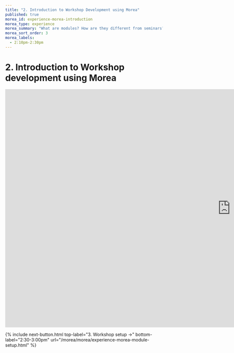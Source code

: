 ```yaml
---
title: "2. Introduction to Workshop Development using Morea"
published: true
morea_id: experience-morea-introduction
morea_type: experience
morea_summary: "What are modules? How are they different from seminars?"
morea_sort_order: 3
morea_labels:
  - 2:10pm-2:30pm
---
```


# 2. Introduction to Workshop development using Morea

<div class="responsive-iframe">
<!-- this is the embed code provided by Google -->
  <iframe src="https://docs.google.com/presentation/d/e/2PACX-1vQlJfKYUhc0QWeP4mZKshZoGVOF8XThSlKdDLfotj5RS2KHe-ynW-n43COXJpvEoZit8zTmsUOS5FaZ/embed?start=false&loop=false&delayms=6000000" frameborder="0" width="1440" height="760" allowfullscreen="true" mozallowfullscreen="true" webkitallowfullscreen="true"></iframe>
<!-- Google embed ends -->
</div>


{% include next-button.html 
           top-label="3. Workshop setup ->" 
           bottom-label="2:30-3:00pm" 
           url="/morea/morea/experience-morea-module-setup.html" %}
